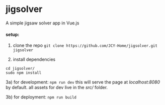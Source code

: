 # jigsolver
A simple jigsaw solver app in Vue.js

#### setup:
1) clone the repo
```git clone https://github.com/JCY-Home/jigsolver.git jigsolver```

2) install dependencies
```
cd jigsolver/
sudo npm install
```

3a) for development:
`npm run dev`
this will serve the page at *localhost:8080* by default.
all assets for dev live in the *src/* folder.

3b) for deployment:
`npm run build`


